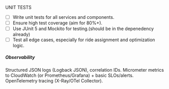 UNIT TESTS
- [ ] Write unit tests for all services and components.
- [ ] Ensure high test coverage (aim for 80%+).
- [ ] Use JUnit 5 and Mockito for testing.(should be in the depenedency already)
- [ ] Test all edge cases, especially for ride assignment and optimization logic.

##### Observability
Structured JSON logs (Logback JSON), correlation IDs.
Micrometer metrics to CloudWatch (or Prometheus/Grafana) + basic SLOs/alerts.
OpenTelemetry tracing (X-Ray/OTel Collector).